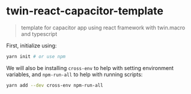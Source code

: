 # twin-react-capacitor-template

> template for capacitor app using react framework with twin.macro and typescript

First, initialize using:

```sh
yarn init # or use npm
```

We will also be installing `cross-env` to help with setting environment variables, and `npm-run-all` to help with running scripts:

```sh
yarn add --dev cross-env npm-run-all
```
